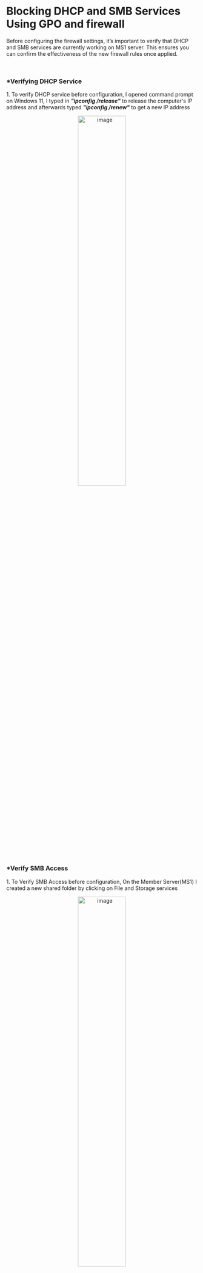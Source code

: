 <h1>Blocking DHCP and SMB Services Using GPO and firewall</h1>
<p>Before configuring the firewall settings, it’s important to verify that DHCP and SMB services are currently working on MS1 server. This ensures you can confirm the effectiveness of the new firewall rules once applied.</p>

<br>
<h3>*Verifying DHCP Service</h3>
<p>1. To verify DHCP service before configuration, I opened command prompt on Windows 11, I typed in <b><i>"ipconfig /release"</i></b> to release the computer's IP address and afterwards typed <b><i>"ipconfig /renew"</i></b> to get a new IP address</p>
<p align="center"><img src="https://i.imgur.com/jH0Yp9Y.png" height="50%" width="50%" alt="image"/>

<h3>*Verify SMB Access</h3>
<p>1. To Verify SMB Access before configuration, On the Member Server(MS1) I created a new shared folder by clicking on File and Storage services</p>
<p align="center"><img src="https://i.imgur.com/fNlYdur.png" height="50%" width="50%" alt="image"/>

<p>2. On the File and Storage Services > Shares page, I clicked on the Tasks dropdown and selected New Share</p>
<p align="center"><img src="https://i.imgur.com/bFVVlkH.png" height="50%" width="50%" alt="image"/>

<p>3. On the Select the profile for this share, left it at the default (SMB Share - Quick), then clicked NEXT</p>
<p align="center"><img src="https://i.imgur.com/DxliQRN.png" height="50%" width="50%" alt="image"/>

<p>4. On the Select the server and path for this share, Selected C drive and clicked NEXT</p>
<p align="center"><img src="https://i.imgur.com/sDcypni.png" height="50%" width="50%" alt="image"/>

<p>5. On the Specify Share name, I typed in the name, then clicked NEXT</p>
<p align="center"><img src="https://i.imgur.com/YZUtAbg.png" height="50%" width="50%" alt="image"/>

<p>6. On the Configure Share settings, left it at default, then click NEXT</p>
<p align="center"><img src="https://i.imgur.com/w59uZoe.png" height="50%" width="50%" alt="image"/>

<p>7. On the Specify permissions to control access page, I added domain users by clicking on customize permission and gave them full control, then click NEXT</p>
<p align="center"><img src="https://i.imgur.com/fUnrYV0.png" height="50%" width="50%" alt="image"/>

<p>8. On the Confirm Selections page, I clicked CREATE</p>
<p align="center"><img src="https://i.imgur.com/ZL75Ht5.png" height="50%" width="50%" alt="image"/>

<p>9. On the View results page, I clicked Close</p>
<p align="center"><img src="https://i.imgur.com/A7ERLju.png" height="50%" width="50%" alt="image"/>

<p>10. Back on the client computer(windows 10), opened file explorer, typed in \\win-ms1\shared-folder to access the shared folder created on the member server from windows 10</p>
<p align="center"><img src="https://i.imgur.com/MFEgPXr.png" height="50%" width="50%" alt="image"/>

<p>11. And there it is, 'the shared folder' and I also created another folder in it called ‘Test’.</p>
<p align="center"><img src="https://i.imgur.com/9Gr9b4k.png" height="50%" width="50%" alt="image"/>


<h2>Create and Edit the New GPO for Firewall Rules</h2>



  
<p align="center"><img src="" height="50%" width="50%" alt="image"/>
